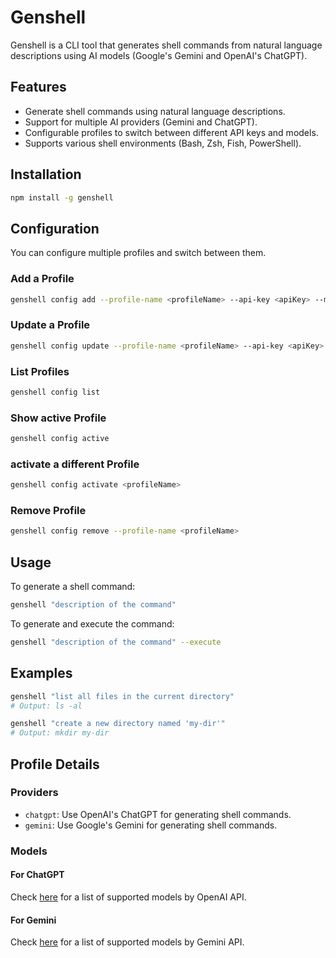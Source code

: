 # Genshell

Genshell is a CLI tool that generates shell commands from natural language descriptions using AI models (Google's Gemini and OpenAI's ChatGPT).

## Features

- Generate shell commands using natural language descriptions.
- Support for multiple AI providers (Gemini and ChatGPT).
- Configurable profiles to switch between different API keys and models.
- Supports various shell environments (Bash, Zsh, Fish, PowerShell).

## Installation

```sh
npm install -g genshell
```

## Configuration

You can configure multiple profiles and switch between them.

### Add a Profile

```sh
genshell config add --profile-name <profileName> --api-key <apiKey> --model <model> --provider <provider>
```

### Update a Profile

```sh
genshell config update --profile-name <profileName> --api-key <apiKey> --model <model> --provider <provider>
```

### List Profiles

```sh
genshell config list
```

### Show active Profile

```sh
genshell config active
```

### activate a different Profile

```sh
genshell config activate <profileName>
```

### Remove Profile

```sh
genshell config remove --profile-name <profileName>
```

## Usage

To generate a shell command:

```sh
genshell "description of the command"
```

To generate and execute the command:

```sh
genshell "description of the command" --execute
```

## Examples

```sh
genshell "list all files in the current directory"
# Output: ls -al

genshell "create a new directory named 'my-dir'"
# Output: mkdir my-dir
```

## Profile Details

### Providers

- `chatgpt`: Use OpenAI's ChatGPT for generating shell commands.
- `gemini`: Use Google's Gemini for generating shell commands.

### Models

#### For ChatGPT

Check [here](https://platform.openai.com/docs/guides/text-generation) for a list of supported models by OpenAI API.

#### For Gemini

Check [here](https://ai.google.dev/gemini-api/docs/models/gemini) for a list of supported models by Gemini API.
